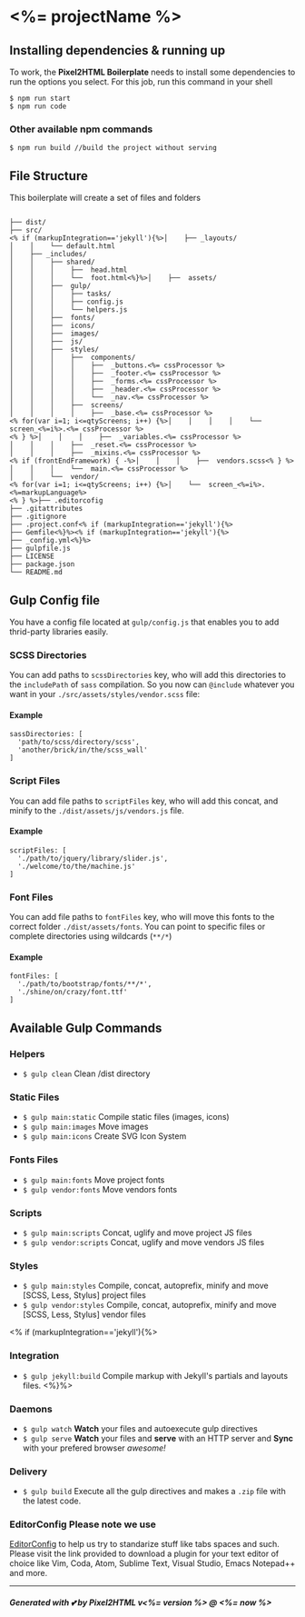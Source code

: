 # <%= projectName %>

## Installing dependencies & running up
To work, the **Pixel2HTML Boilerplate** needs to install some dependencies to run the options you select.
For this job, run this command in your shell

```
$ npm run start
$ npm run code
```

### Other available npm commands

```
$ npm run build //build the project without serving
```

## File Structure

This boilerplate will create a set of files and folders

```

├── dist/
├── src/
<% if (markupIntegration=='jekyll'){%>│    ├── _layouts/
│    │    └── default.html
│    ├── _includes/
│    │    ├── shared/
│    │    │    ├──  head.html
│    │    │    └──  foot.html<%}%>│    ├──  assets/
│    │    ├──  gulp/
│    │    │    ├── tasks/
│    │    │    ├── config.js
│    │    │    └── helpers.js
│    │    ├──  fonts/
│    │    ├──  icons/
│    │    ├──  images/
│    │    ├──  js/
│    │    ├──  styles/
│    │    │    ├──  components/
│    │    │    │    ├──  _buttons.<%= cssProcessor %>
│    │    │    │    ├──  _footer.<%= cssProcessor %>
│    │    │    │    ├──  _forms.<%= cssProcessor %>
│    │    │    │    ├──  _header.<%= cssProcessor %>
│    │    │    │    └──  _nav.<%= cssProcessor %>
│    │    │    ├──  screens/
│    │    │    │    ├──  _base.<%= cssProcessor %>
<% for(var i=1; i<=qtyScreens; i++) {%>│    │    │    │    └──  screen_<%=i%>.<%= cssProcessor %>
<% } %>│    │    │    ├──  _variables.<%= cssProcessor %>
│    │    │    ├──  _reset.<%= cssProcessor %>
│    │    │    ├──  _mixins.<%= cssProcessor %>
<% if (frontEndFramework) { -%>│    │    │    ├──  vendors.scss<% } %>
│    │    │    └──  main.<%= cssProcessor %>
│    │    └──  vendor/
<% for(var i=1; i<=qtyScreens; i++) {%>│    └──  screen_<%=i%>.<%=markupLanguage%>
<% } %>├── .editorcofig
├── .gitattributes
├── .gitignore
├── .project.conf<% if (markupIntegration=='jekyll'){%>
├── Gemfile<%}%><% if (markupIntegration=='jekyll'){%>
├── _config.yml<%}%>
├── gulpfile.js
├── LICENSE
├── package.json
└── README.md
```

## Gulp Config file

You have a config file located at `gulp/config.js` that enables you to add thrid-party libraries easily.

### SCSS Directories

You can add paths to `scssDirectories` key, who will add this directories to the `includePath` of `sass` compilation. So you now can `@include` whatever you want in your `./src/assets/styles/vendor.scss` file:

#### Example
```
sassDirectories: [
  'path/to/scss/directory/scss',
  'another/brick/in/the/scss_wall'
]
```

### Script Files

You can add file paths to `scriptFiles` key, who will add this concat, and minify to the `./dist/assets/js/vendors.js` file.

#### Example
```
scriptFiles: [
  './path/to/jquery/library/slider.js',
  './welcome/to/the/machine.js'
]
```

### Font Files

You can add file paths to `fontFiles` key, who will move this fonts to the correct folder `./dist/assets/fonts`.
You can point to specific files or complete directories using wildcards (`**/*`)

#### Example
```
fontFiles: [
  './path/to/bootstrap/fonts/**/*',
  './shine/on/crazy/font.ttf'
]
```

## Available Gulp Commands

### Helpers
* `$ gulp clean` Clean /dist directory

### Static Files
* `$ gulp main:static` Compile static files (images, icons)
* `$ gulp main:images` Move images
* `$ gulp main:icons` Create SVG Icon System

### Fonts Files
* `$ gulp main:fonts` Move project fonts
* `$ gulp vendor:fonts` Move vendors fonts

### Scripts
* `$ gulp main:scripts` Concat, uglify and move project JS files
* `$ gulp vendor:scripts` Concat, uglify and move vendors JS files

### Styles
* `$ gulp main:styles` Compile, concat, autoprefix, minify and move [SCSS, Less, Stylus] project files
* `$ gulp vendor:styles` Compile, concat, autoprefix, minify and move [SCSS, Less, Stylus] vendor files

<% if (markupIntegration=='jekyll'){%>
### Integration
* `$ gulp jekyll:build` Compile markup with Jekyll's partials and layouts files.
<%}%>

### Daemons
* `$ gulp watch` **Watch** your files and autoexecute gulp directives
* `$ gulp serve` **Watch** your files and **serve** with an HTTP server and **Sync** with your prefered browser _awesome!_

### Delivery
 * `$ gulp build` Execute all the gulp directives and makes a `.zip` file with the latest code.

### EditorConfig Please note we use
[EditorConfig](http://editorconfig.org/) to help us try to standarize
stuff like tabs spaces and such. Please visit the link provided to
download a plugin for your text editor of choice like Vim, Coda, Atom,
Sublime Text, Visual Studio, Emacs Notepad++ and more.

---

##### Generated with 💕 by Pixel2HTML v<%= version %> @ <%= now %>
